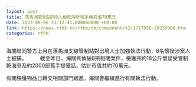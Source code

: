 ```yaml
---
layout: post
title: 落馬洲管制站拘8人檢乾海參和手機共值70萬元
date: 2023-09-06 21:12:41.000000000 +08:00
link: https://news.rthk.hk/rthk/ch/component/k2/1717050-20230906.htm
categories: rthk
---
```


海關聯同警方上月在落馬洲支線管制站對出境人士加強執法行動，8名懷疑涉案人士被捕。
　　 
截至昨日，海關共偵破8宗相關案件，檢獲共約18公斤懷疑受管制乾海參及約2000部舊手提電話，估計市值共約70萬元。

有關檢獲物品已轉交相關部門跟進。海關會繼續進行有關執法行動。
